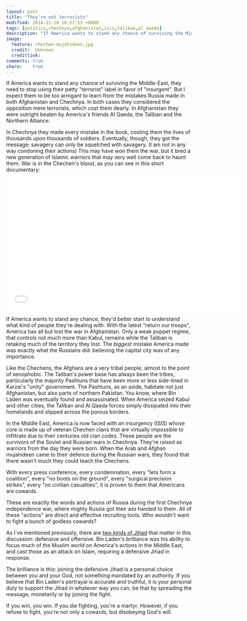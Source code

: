```yaml
---
layout: post
title: "They're not terrorists"
modified: 2014-11-10 16:57:53 +0800
tags: [politics,chechnya,afghanistan,isis,taliban,al qaeda]
description: "If America wants to stand any chance of surviving the Middle-East, they need to stop using their petty 'terrorist' label in favor of 'insurgent'. But I expect them to be too arrogant to learn from the mistakes Russia made in both Afghanistan and Chechnya."
image:
  feature: chechen-mujahideen.jpg
  credit:  Unknown
  creditlink: 
comments: true
share:    true
---
```

If America wants to stand any chance of surviving the Middle-East, they need to stop using their petty "terrorist" label in favor of "insurgent". But I expect them to be too arrogant to learn from the mistakes Russia
made in both Afghanistan and Chechnya. In both cases they considered the opposition mere terrorists, which cost them dearly. In Afghanistan they were outright beaten by America's friends Al Qaeda, the Taliban and the
Northern Alliance.

In Chechnya they made every mistake in the book, costing them the lives of thousands upon thousands of soldiers. Eventually, though, they got the message: savagery can only be squelched with savagery. (I am not in any
way condoning their actions) This may have won them the war, but it bred a new generation of Islamic warriors that may very well come back to haunt them. War is in the Chechen's blood, as you can see in this short
documentary:

<iframe width="640" height="360" src="//www.youtube.com/embed/eG11uCUluBI" frameborder="0" allowfullscreen></iframe>

If America wants to stand any chance, they'd better start to understand what kind of people they're dealing with. With the latest "return our troops", America has all but lost the war in Afghanistan. Only a weak
puppet regime, that controls not much more than Kabul, remains while the Taliban is retaking much of the territory they lost. The *biggest* mistake America made was exactly what the Russians did: believing the capital
city was of any importance.

Like the Chechens, the Afghans are a very tribal people, almost to the point of xenophobic. The Taliban's power base has always been the tribes, particularly the majority Pashtuns that have been more or less side-lined
in Karzai's "unity" government. The Pashtuns, as an aside, habitate not just Afghanistan, but also parts of northern Pakistan. You know, where Bin Laden was eventually found and assassinated. When America seized Kabul
and other cities, the Taliban and Al Qaeda forces simply dissipated into their homelands and slipped across the porous borders.

In the Middle East, America is now faced with an insurgency (ISIS) whose core is made up of veteran Chechen clans that are virtually impossible to infiltrate due to their centuries old clan codes. These people are the
survivors of the Soviet and Russian wars in Chechnya. They're raised as warriors from the day they were born. When the Arab and Afghan mujahideen came to their defence during the Russian wars, they found that there
wasn't much they could teach the Chechens.

With every press conference, every condemnation, every "lets form a coalition", every "no boots on the ground", every "surgical precision strikes", every "no civilian casualties", it is proven to them that Americans are
cowards.

These are exactly the words and actions of Russia during the first Chechnya independence war, where mighty Russia got their ass handed to them. All of these "actions" are direct and effective recruiting tools. Who wouldn't
want to fight a bunch of godless cowards?

As I've mentioned previously, there are <a href="/on-jihad/" target="_BLANK">two kinds of Jihad</a> that matter in this discussion: defensive and offensive. Bin Laden's brilliance was his ability to focus much of the Muslim
world on America's actions in the Middle East, and cast those as an attack on Islam, requiring a defensive Jihad in response.

The brilliance is this: joining the defensive Jihad is a personal choice between you and your God, not something mandated by an authority. If you believe that Bin Laden's portrayal is accurate and truthful,  it is your
personal duty to support the Jihad in whatever way you can, be that by spreading the message, monetarily or by joining the fight.

If you win, you win. If you die fighting, you're a martyr. However, if you refuse to fight, you're not only a cowards, but disobeying God's will.﻿
